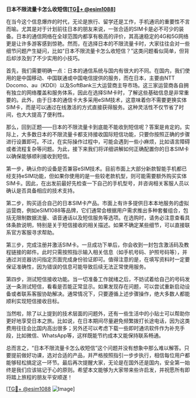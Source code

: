 **日本不限流量卡怎么收短信[[TG💪+ @esim1088](https://t.me/s/esim1088)]**

在当今这个信息爆炸的时代，无论是旅行、留学还是工作，手机通讯的重要性不言而喻。尤其是对于计划前往日本的朋友来说，一张合适的SIM卡是必不可少的装备。日本的通信网络在全球范围内都享有极高的评价，其高速稳定的4G和5G网络更是让许多游客感到惊艳。然而，在选择日本的不限流量卡时，大家往往会对一些细节问题产生疑问，比如“日本不限流量卡怎么收短信？”这类问题看似简单，但背后却涉及到了不少实用的小技巧。

首先，我们需要明确一点：日本的通信系统与国内有很大的不同。在国内，我们使用的是中国移动、中国联通或中国电信提供的服务，而在日本，主要由NTT Docomo、au（KDDI）以及SoftBank三大运营商主导市场。这三家运营商各自拥有独立的网络覆盖和服务体系，因此在选择SIM卡时，了解这些基础信息是非常重要的。此外，由于日本的通信卡大多采用eSIM技术，这意味着你不需要更换实体SIM卡，而是可以通过在线激活的方式直接获得服务。这种灵活性不仅节省了时间，也大大提高了便利性。

那么，回到正题——日本的不限流量卡到底能不能收到短信呢？答案是肯定的。实际上，大多数日本的不限流量卡都支持接收国际短信功能，只要你按照正确的步骤进行设置即可。不过，在实际操作过程中，可能会遇到一些小麻烦，比如语言障碍或者流程复杂等问题。为此，接下来我们将详细讲解如何正确配置你的日本SIM卡以确保能够顺利接收到短信。

第一步，确认你的设备是否兼容eSIM技术。目前市面上大部分新款智能手机都已经支持eSIM功能，但如果你使用的是一些较老款机型，则可能需要额外购买实体SIM卡。因此，在出发前最好先检查一下自己的手机型号，并咨询相关客服人员以确认是否具备相应的技术支持。

第二步，购买适合自己的日本SIM卡产品。市面上有许多提供日本本地服务的虚拟运营商，例如eSIM1088等品牌，它们通常会根据用户需求推出多种套餐组合，包括无限制数据流量、语音通话以及短信服务等选项。在选购时，请务必注意查看具体条款说明，特别是关于短信接收的相关描述。如果不确定某些细节，可以直接联系官方客服寻求帮助。

第三步，完成注册并激活SIM卡。一旦成功下单后，你会收到一封包含激活码及教程链接的邮件。此时只需按照指示输入相关信息（如手机号码、护照号码等），并通过浏览器访问指定页面完成身份验证即可。值得注意的是，在填写资料时一定要保证准确性，因为错误的信息可能导致后续无法正常使用服务。

第四步，测试短信接收功能。当一切准备工作就绪之后，不妨试着给自己的号码发送一条测试短信，看看是否能正常显示。如果发现存在问题，可以尝试重新启动设备或者联系客服协助解决。通常情况下，只要遵循上述步骤操作，绝大多数人都能顺利实现短信接收目标。

当然啦，除了以上提到的技术层面的问题外，还有一些生活中的小贴士可以帮助你更好地享受日本之旅。比如说，在日本期间尽量避免频繁拨打长途电话，因为这类费用往往会比国内高出很多；另外还可以考虑下载一些即时通讯软件作为补充手段，比如微信、WhatsApp等，这样既能节约成本又能保持联系畅通。

总而言之，“日本不限流量卡怎么收短信”这个问题并没有想象中那么难以解答。只要提前做好功课，选对合适的产品，并严格按照指引一步步执行，相信每位用户都能够轻松搞定这一环节。最后再次提醒大家，无论是在国外还是国内，安全第一始终是我们应该铭记于心的原则。希望本文能够为大家带来些许启发，并祝愿所有即将踏上旅程的朋友平安顺遂！

[[TG💪+ @esim1088](https://t.me/s/esim1088) ![Image](https://i.postimg.cc/4NQfJmqS/Snipaste-2025-05-13-00-14-12.png)]